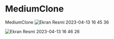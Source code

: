 # MediumClone
MediumClone
![Ekran Resmi 2023-04-13 16 45 36](https://user-images.githubusercontent.com/92593948/231778758-335c3d7e-9e7c-4082-8c62-ed64fea35f05.png)

![Ekran Resmi 2023-04-13 16 46 26](https://user-images.githubusercontent.com/92593948/231778798-c0911434-3ee4-48d8-9ab2-ecee4f6115cb.png)

